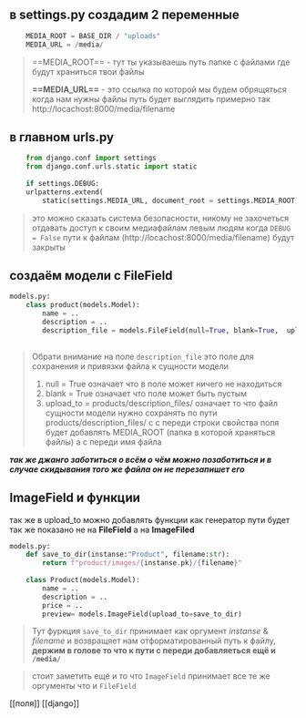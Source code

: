 
## в settings.py создадим 2 переменные

```python
	MEDIA_ROOT = BASE_DIR / "uploads"
	MEDIA_URL = /media/
```
>==MEDIA_ROOT== - тут ты указываешь путь папке с файлами где будут храниться твои файлы
>
>**==MEDIA_URL==** - это ссылка по которой мы будем обрящяться когда нам нужны файлы путь будет выглядить примерно так http://locachost:8000/media/filename

## в главном urls.py 
```python
	from django.conf import settings  
	from django.conf.urls.static import static
	
	if settings.DEBUG:  
    urlpatterns.extend(  
        static(settings.MEDIA_URL, document_root = settings.MEDIA_ROOT)
```
>это можно сказать система безопасности, никому не захочеться отдавать доступ к своим медиафайлам левым людям когда `DEBUG = False` пути к файлам 
>(http://locachost:8000/media/filename) будут закрыты

## создаём модели с FileField 

```python
models.py:
	class product(models.Model):
		name = ..
		description = ..
		description_file = models.FileField(null=True, blank=True,  upload_to = "products/description_files/")
	
```
>Обрати внимание на поле `description_file` это поле для сохранения и привязки файла к сущности модели
>1. null = True означает что в поле может ничего не находиться
>2. blank = True означает что поле может быть пустым
>3. upload_to = products/description_files/ означает то что файл сущности модели нужно сохранять по пути products/description_files/ 
c с переди строки свойства поля будет добавлять MEDIA_ROOT (папка в которой храняться файлы) а с переди имя файла

***так же джанго заботиться о всём о чём можно позаботиться и в случае скидывания того же файла он не перезапишет его***


## ImageField и функции
так же в upload_to можно добавлять функции как генератор пути будет так же показано не на **FileField** а на **ImageFiled**

```python
models.py:
	def save_to_dir(instanse:"Product", filename:str):  
	    return f"product/images/{instanse.pk}/{filename}"
    
	class Product(models.Model):  
	    name = ..  
	    description = ..
	    price = ..  
	    preview= models.ImageField(upload_to=save_to_dir)
```
>Тут фуркция `save_to_dir` принимает как оргумент *instanse* & *filename*
>и возвращяет нам отформатированный путь к файлу, **держим в голове то что к пути с переди добавляеться ещё и `/media/`**

>стоит заметить ещё и то что `ImageField` принимает все те же оргументы что и `FileField`





[[поля]]
[[django]]